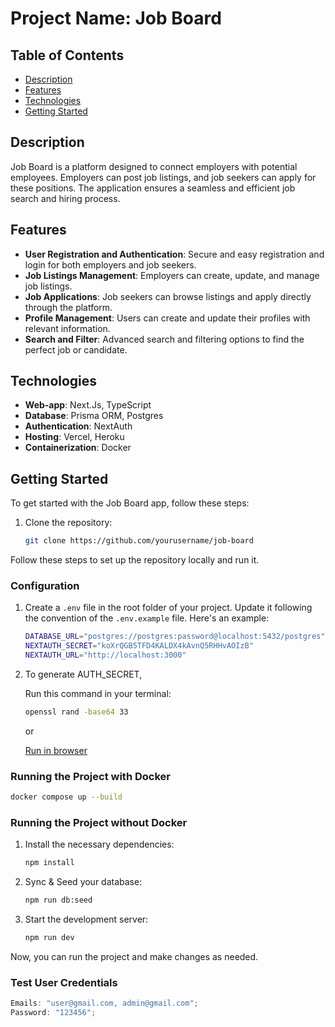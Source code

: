 # Project Name: Job Board

## Table of Contents

- [Description](#description)
- [Features](#features)
- [Technologies](#technologies)
- [Getting Started](#getting-started)

## Description

Job Board is a platform designed to connect employers with potential employees. Employers can post job listings, and job seekers can apply for these positions. The application ensures a seamless and efficient job search and hiring process.

## Features

- **User Registration and Authentication**: Secure and easy registration and login for both employers and job seekers.
- **Job Listings Management**: Employers can create, update, and manage job listings.
- **Job Applications**: Job seekers can browse listings and apply directly through the platform.
- **Profile Management**: Users can create and update their profiles with relevant information.
- **Search and Filter**: Advanced search and filtering options to find the perfect job or candidate.

## Technologies

- **Web-app**: Next.Js, TypeScript
- **Database**: Prisma ORM, Postgres
- **Authentication**: NextAuth
- **Hosting**: Vercel, Heroku
- **Containerization**: Docker

## Getting Started

To get started with the Job Board app, follow these steps:

1. Clone the repository:

   ```sh
   git clone https://github.com/yourusername/job-board
   ```

Follow these steps to set up the repository locally and run it.

### Configuration

1. Create a `.env` file in the root folder of your project. Update it following the convention of the `.env.example` file. Here's an example:

   ```bash
   DATABASE_URL="postgres://postgres:password@localhost:5432/postgres"
   NEXTAUTH_SECRET="koXrQGB5TFD4KALDX4kAvnQ5RHHvAOIzB"
   NEXTAUTH_URL="http://localhost:3000"
   ```

2. To generate AUTH_SECRET,

   Run this command in your terminal:

   ```bash
   openssl rand -base64 33
   ```

   or

   [Run in browser](https://www.cryptool.org/en/cto/openssl/)

### Running the Project with Docker

```bash
docker compose up --build
```

### Running the Project without Docker

1. Install the necessary dependencies:

   ```bash
   npm install
   ```

2. Sync & Seed your database:

   ```bash
   npm run db:seed
   ```

3. Start the development server:

   ```bash
   npm run dev
   ```

Now, you can run the project and make changes as needed.

### Test User Credentials

```js
Emails: "user@gmail.com, admin@gmail.com";
Password: "123456";
```
